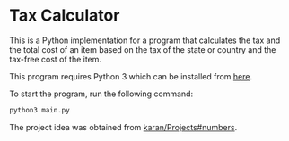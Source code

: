 # Tax Calculator
This is a Python implementation for a program that calculates the tax and the total cost of an item based on the tax of the state or country and the tax-free cost of the item.

This program requires Python 3 which can be installed from [here](https://www.python.org/downloads/).

To start the program, run the following command:
```bash
python3 main.py
```
The project idea was obtained from [karan/Projects#numbers](https://github.com/karan/Projects#numbers).
